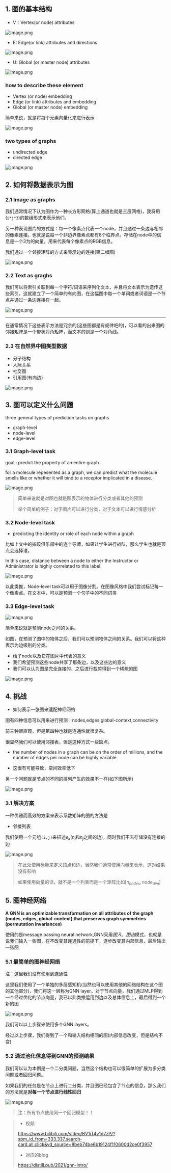 ## 1. 图的基本结构

- V：Vertex(or node) attributes

![image.png](https://s2.loli.net/2022/09/23/KMNLE2lat8qyYxn.png)

- E:  Edge(or link) attributes and directions

![image.png](https://s2.loli.net/2022/09/23/R3XIN49aOr67mEY.png)

- U:  Global (or master node) attributes

![image.png](https://s2.loli.net/2022/09/23/BimylNaVd94vAzk.png)

### how to describe these element

- Vertex (or node) embedding
- Edge (or link) attributes and embedding
- Global (or master node) embedding

简单来说，就是将每个元素向量化来进行表示

![image.png](https://s2.loli.net/2022/09/23/IZtrA2lRbG8woMW.png)

### two types of graphs

- undirected edge
- directed edge

![image.png](https://s2.loli.net/2022/09/23/Xjcvkf49tns675l.png)

## 2. 如何将数据表示为图

### 2.1 Image as graphs

我们通常情况下认为图作为一种长方形网格(算上通道也就是三层网格)，我将用(`i*j*3`)的数组形式来表示他们。

另一种表现图片的方式是：每一个像素点代表一个node，并且通过一条边与相邻的像素连接。也就是说每一个非边界像素点都有8个临界点。存储在node中的信息是一个3为的向量，用来代表每个像素点的RGB信息。

我们通过一个邻接矩阵的方式来表示边的连接(第二幅图)

![image.png](https://s2.loli.net/2022/09/25/C67WbJBKTMaUktR.png)

### 2.2 Text as graghs

我们可以将索引关联到每一个字符/词语来序列化文本，并且将文本表示为遗传这些索引。这就建立了一个简单的有向图，在这幅图中每一个单词或者词语是一个节点并通过一条边连接在一起。

![image.png](https://s2.loli.net/2022/09/25/54jGlsecuaFyZvN.png)

******

在通常情况下这些表示方法是冗余的(这些图都是有规律吧的)，可以看的出来图的邻接矩阵是一个带状对角矩阵，而文本的则是一个对角线。

### 2.3 在自然界中图类型数据

- 分子结构
- 人际关系
- 社交图
- 引用图(有向边)

![image.png](https://s2.loli.net/2022/09/25/m8QUaJVxyCbLf3N.png)

## 3. 图可以定义什么问题

three general types of prediction tasks on graphs

-  graph-level
- node-level
- edge-level

### 3.1 Graph-level task

goal : predict the property of an entire graph.

for a molecule repesented as a graph, we can  predict what the molecule smells like or whether it will bind to a receptor implicated in a disease.

![image.png](https://s2.loli.net/2022/09/25/W7VcXxTvR2wQHs3.png)

> 简单来说就是对图也就是图表示的物体进行分类或者其他的预测
>
> 举个简单的例子：对于图片可以进行分类，对于文本可以进行情感分析

### 3.2 Node-level task

- predicting the identity or role of each node within a graph

比如上文中的摔跤俱乐部中的连个导师，如果让学生进行战队，那么学生也就是顶点会选择谁。

In this case, distance between a node to either the Instructor or Administrator is highly correlated to this label.

![image.png](https://s2.loli.net/2022/09/25/IAiTbPaRzvup1UQ.png)

以此类推，Node-level task可以用于图像分割。在图像风格中我们尝试标记每一个像素点。在文本中，可以是预测一个句子中的不同词类

### 3.3 Edge-level task

![image.png](https://s2.loli.net/2022/09/25/3C8WhxjiPZ6Yq9D.png)

简单来说就是预测node之间的关系。

如图，在预测了图中的物体之后，我们可以预测物体之间的关系。我们可以将这种表示为边级别的分类。

- 给了node以及它在图片中代表的意义
- 我们希望预测这些node共享了那条边，以及这些边的意义
- 我们可以认为图是完全连接的，之后进行裁剪得到一个稀疏的图

![image.png](https://s2.loli.net/2022/09/25/RNv97sja6CTQexH.png)

## 4. 挑战

- 如何表示一张图来适配神经网络

图有四种信息可以用来进行预测：nodes,edges,global-context,connectivity

前三种很直观，但是第四种也就是连通性就很复杂。

很显然我们可以使用邻接表，但是这种方式一些缺点。

- the number of nodes in a graph can be on the order of millions, and the number of edges per node can be highly variable

- 这很有可能导致，空间效率低下

另一个问题就是节点的不同的排列产生的效果不一样(如下图所示)

![image.png](https://s2.loli.net/2022/09/26/QiZvC4Yz3aDqbKX.png)

### 3.1 解决方案

一种优雅而高效的方案来表示系数矩阵的图的方法是

- 邻接列表

我们使用一个元组`(i,j)`来描述$e_k$($n_i$和$n_j$之间的边)，同时我们不去存储没有连接的边

![image.png](https://s2.loli.net/2022/09/26/3oaqphtwdYlJ5k4.png)

> 在此处使用标量来定义顶点和边，当然我们通常使用向量来表示，这对结果没有影响
>
> 如果使用向量的话，就不是一个列表而是一个矩阵比如$[n_{nodes},node_{dim}]$

## 5. 图神经网络

**A GNN is an optimizable transformation on all attributes of the graph (nodes, edges, global-context) that preserves graph symmetries (permutation invariances)**

使用的是message passing neural network,GNN采用*图入，图出*模式，也就是说我们输入一张图，在不改变其连通性的前提下，逐步改变其内部信息，最后输出一张图

### 5.1 最简单的图神经网络

注：这里我们没有使用到连通性

这里我们使用了一个单独的多层感知机(当然也可以使用其他的网络结构在这个图的其他部分)，我们将这一层称为GNN layer。对于节点向量，我们通过MLP得到一个经过优化的节点向量，我已以此类推运用到边以及总体信息上，最后得到一个新的图

![image.png](https://s2.loli.net/2022/09/26/vs3g6SVQZHCqUix.png)

我们可以以上步骤来使用多个GNN layers。

经过以上步骤，我们得到了一个和输入结构相同的图(内部信息改变，但是结构不变)

### 5.2 通过池化信息得到GNN的预测结果

我们可以认为本例是一个二分类问题，当然这个结构也可以很简单的扩展为多分类问题或者回归问题。

如果我们的任务是在节点上进行二分类，并且图已经包含了节点的信息，那么我们的方法就是**对每一个节点进行线性回归**

![image.png](https://s2.loli.net/2022/09/26/I4TB8kKGFRQbtV2.png)

> 注：所有节点使用同一个回归模型！！







> - 视频
>
> https://www.bilibili.com/video/BV1iT4y1d7zP/?spm_id_from=333.337.search-card.all.click&vd_source=8beb74be6b19124f110600d2ce0f3957
>
> - 对应的blog
>
> https://distill.pub/2021/gnn-intro/